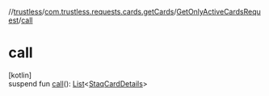 //[trustless](../../../index.md)/[com.trustless.requests.cards.getCards](../index.md)/[GetOnlyActiveCardsRequest](index.md)/[call](call.md)

# call

[kotlin]\
suspend fun [call](call.md)(): [List](https://kotlinlang.org/api/latest/jvm/stdlib/kotlin.collections/-list/index.html)&lt;[StaqCardDetails](../../com.trustless.requests.cards/-staq-card-details/index.md)&gt;
